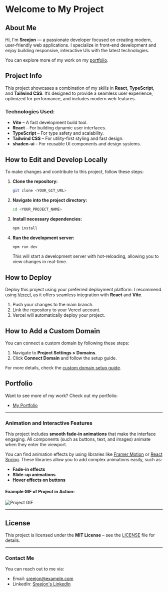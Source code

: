 # Welcome to My Project

## About Me

Hi, I'm **Sreejon** — a passionate developer focused on creating modern, user-friendly web applications. I specialize in front-end development and enjoy building responsive, interactive UIs with the latest technologies.

You can explore more of my work on my [portfolio](https://sreejon.vercel.app).

## Project Info

This project showcases a combination of my skills in **React**, **TypeScript**, and **Tailwind CSS**. It’s designed to provide a seamless user experience, optimized for performance, and includes modern web features.

### Technologies Used:

- **Vite** – A fast development build tool.
- **React** – For building dynamic user interfaces.
- **TypeScript** – For type safety and scalability.
- **Tailwind CSS** – For utility-first styling and fast design.
- **shadcn-ui** – For reusable UI components and design systems.

## How to Edit and Develop Locally

To make changes and contribute to this project, follow these steps:

1. **Clone the repository:**

    ```sh
    git clone <YOUR_GIT_URL>
    ```

2. **Navigate into the project directory:**

    ```sh
    cd <YOUR_PROJECT_NAME>
    ```

3. **Install necessary dependencies:**

    ```sh
    npm install
    ```

4. **Run the development server:**

    ```sh
    npm run dev
    ```

    This will start a development server with hot-reloading, allowing you to view changes in real-time.

## How to Deploy

Deploy this project using your preferred deployment platform. I recommend using [Vercel](https://vercel.com), as it offers seamless integration with **React** and **Vite**.

1. Push your changes to the main branch.
2. Link the repository to your Vercel account.
3. Vercel will automatically deploy your project.

## How to Add a Custom Domain

You can connect a custom domain by following these steps:

1. Navigate to **Project Settings > Domains**.
2. Click **Connect Domain** and follow the setup guide.

For more details, check the [custom domain setup guide](https://docs.lovable.dev/tips-tricks/custom-domain#step-by-step-guide).

## Portfolio

Want to see more of my work? Check out my portfolio:

- [My Portfolio](https://sreejon.vercel.app)

---

### Animation and Interactive Features

This project includes **smooth fade-in animations** that make the interface engaging. All components (such as buttons, text, and images) animate when they enter the viewport.

You can find animation effects by using libraries like [Framer Motion](https://www.framer.com/motion/) or [React Spring](https://www.react-spring.io/). These libraries allow you to add complex animations easily, such as:

- **Fade-in effects**
- **Slide-up animations**
- **Hover effects on buttons**

#### Example GIF of Project in Action:

![Project GIF](https://link-to-your-gif.gif)

---

## License

This project is licensed under the **MIT License** – see the [LICENSE](LICENSE) file for details.

---

### Contact Me

You can reach out to me via:

- Email: sreejon@example.com
- LinkedIn: [Sreejon's LinkedIn](https://www.linkedin.com/in/sreejon)
